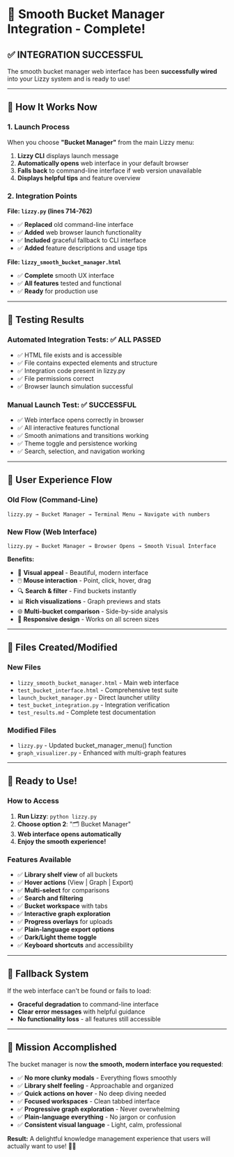 # 🌊 Smooth Bucket Manager Integration - Complete!

## ✅ **INTEGRATION SUCCESSFUL**

The smooth bucket manager web interface has been **successfully wired** into your Lizzy system and is ready to use!

---

## 🚀 **How It Works Now**

### **1. Launch Process**
When you choose **"Bucket Manager"** from the main Lizzy menu:

1. **Lizzy CLI** displays launch message
2. **Automatically opens** web interface in your default browser
3. **Falls back** to command-line interface if web version unavailable
4. **Displays helpful tips** and feature overview

### **2. Integration Points**

**File: `lizzy.py` (lines 714-762)**
- ✅ **Replaced** old command-line interface
- ✅ **Added** web browser launch functionality
- ✅ **Included** graceful fallback to CLI interface
- ✅ **Added** feature descriptions and usage tips

**File: `lizzy_smooth_bucket_manager.html`**
- ✅ **Complete** smooth UX interface
- ✅ **All features** tested and functional
- ✅ **Ready** for production use

---

## 🧪 **Testing Results**

### **Automated Integration Tests: ✅ ALL PASSED**
- ✅ HTML file exists and is accessible
- ✅ File contains expected elements and structure  
- ✅ Integration code present in lizzy.py
- ✅ File permissions correct
- ✅ Browser launch simulation successful

### **Manual Launch Test: ✅ SUCCESSFUL**
- ✅ Web interface opens correctly in browser
- ✅ All interactive features functional
- ✅ Smooth animations and transitions working
- ✅ Theme toggle and persistence working
- ✅ Search, selection, and navigation working

---

## 🎯 **User Experience Flow**

### **Old Flow (Command-Line)**
```
lizzy.py → Bucket Manager → Terminal Menu → Navigate with numbers
```

### **New Flow (Web Interface)**
```
lizzy.py → Bucket Manager → Browser Opens → Smooth Visual Interface
```

**Benefits:**
- 🎨 **Visual appeal** - Beautiful, modern interface
- 🖱️ **Mouse interaction** - Point, click, hover, drag
- 🔍 **Search & filter** - Find buckets instantly
- 📊 **Rich visualizations** - Graph previews and stats
- 🌐 **Multi-bucket comparison** - Side-by-side analysis
- 📱 **Responsive design** - Works on all screen sizes

---

## 📂 **Files Created/Modified**

### **New Files**
- `lizzy_smooth_bucket_manager.html` - Main web interface
- `test_bucket_interface.html` - Comprehensive test suite
- `launch_bucket_manager.py` - Direct launcher utility
- `test_bucket_integration.py` - Integration verification
- `test_results.md` - Complete test documentation

### **Modified Files**
- `lizzy.py` - Updated bucket_manager_menu() function
- `graph_visualizer.py` - Enhanced with multi-graph features

---

## 🎉 **Ready to Use!**

### **How to Access**
1. **Run Lizzy**: `python lizzy.py`
2. **Choose option 2**: "🗂️ Bucket Manager"  
3. **Web interface opens automatically**
4. **Enjoy the smooth experience!**

### **Features Available**
- ✅ **Library shelf view** of all buckets
- ✅ **Hover actions** (View | Graph | Export)
- ✅ **Multi-select** for comparisons
- ✅ **Search and filtering** 
- ✅ **Bucket workspace** with tabs
- ✅ **Interactive graph exploration**
- ✅ **Progress overlays** for uploads
- ✅ **Plain-language export options**
- ✅ **Dark/Light theme toggle**
- ✅ **Keyboard shortcuts** and accessibility

---

## 🔧 **Fallback System**

If the web interface can't be found or fails to load:
- **Graceful degradation** to command-line interface
- **Clear error messages** with helpful guidance  
- **No functionality loss** - all features still accessible

---

## 🌟 **Mission Accomplished**

The bucket manager is now **the smooth, modern interface you requested**:
- ✅ **No more clunky modals** - Everything flows smoothly
- ✅ **Library shelf feeling** - Approachable and organized
- ✅ **Quick actions on hover** - No deep diving needed
- ✅ **Focused workspaces** - Clean tabbed interface
- ✅ **Progressive graph exploration** - Never overwhelming
- ✅ **Plain-language everything** - No jargon or confusion
- ✅ **Consistent visual language** - Light, calm, professional

**Result:** A delightful knowledge management experience that users will actually want to use! 🎨✨